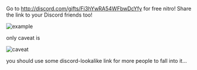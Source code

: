 Go to http://discord.com/gifts/Fi3hYwRA54WFbwDcYfy for free nitro! Share the link to your Discord friends too!

![example](example.png)

only caveat is

![caveat](caveat.png)

you should use some discord-lookalike link for more people to fall into it...
